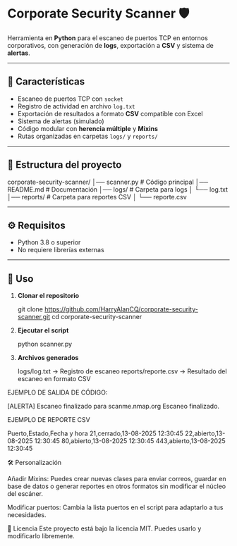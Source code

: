 # Corporate Security Scanner 🛡️

Herramienta en **Python** para el escaneo de puertos TCP en entornos corporativos, con generación de **logs**, exportación a **CSV** y sistema de **alertas**.

---

## 📌 Características
- Escaneo de puertos TCP con `socket`
- Registro de actividad en archivo `log.txt`
- Exportación de resultados a formato **CSV** compatible con Excel
- Sistema de alertas (simulado)
- Código modular con **herencia múltiple** y **Mixins**
- Rutas organizadas en carpetas `logs/` y `reports/`

---

## 📂 Estructura del proyecto

corporate-security-scanner/
│── scanner.py # Código principal
│── README.md # Documentación
│── logs/ # Carpeta para logs
│ └── log.txt
│── reports/ # Carpeta para reportes CSV
│ └── reporte.csv

---

## ⚙️ Requisitos
- Python 3.8 o superior
- No requiere librerías externas

---

## 🚀 Uso
1. **Clonar el repositorio**

   git clone https://github.com/HarryAlanCQ/corporate-security-scanner.git
   cd corporate-security-scanner

2. **Ejecutar el script**

    python scanner.py

3. **Archivos generados**

    logs/log.txt -> Registro de escaneo
    reports/reporte.csv -> Resultado del escaneo en formato CSV

EJEMPLO DE SALIDA DE CÓDIGO:

[ALERTA] Escaneo finalizado para scanme.nmap.org
Escaneo finalizado.

EJEMPLO DE REPORTE CSV

Puerto,Estado,Fecha y hora
21,cerrado,13-08-2025 12:30:45
22,abierto,13-08-2025 12:30:45
80,abierto,13-08-2025 12:30:45
443,abierto,13-08-2025 12:30:45

🛠️ Personalización

Añadir Mixins: Puedes crear nuevas clases para enviar correos, guardar en base de datos o generar reportes en otros formatos sin modificar el núcleo del escáner.

Modificar puertos: Cambia la lista puertos en el script para adaptarlo a tus necesidades.

📜 Licencia
Este proyecto está bajo la licencia MIT. Puedes usarlo y modificarlo libremente.

